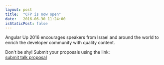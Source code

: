 ```yaml
---
layout: post
title:  "CFP is now open"
date:   2016-06-30 11:24:00
isStaticPost: false
---
```


Angular Up 2016 encourages speakers from Israel and around the world to enrich the developer community with quality content.

Don't be shy! Submit your proposals using the link:  
[submit talk proposal](https://ilyagelman.typeform.com/to/tgm55n)
